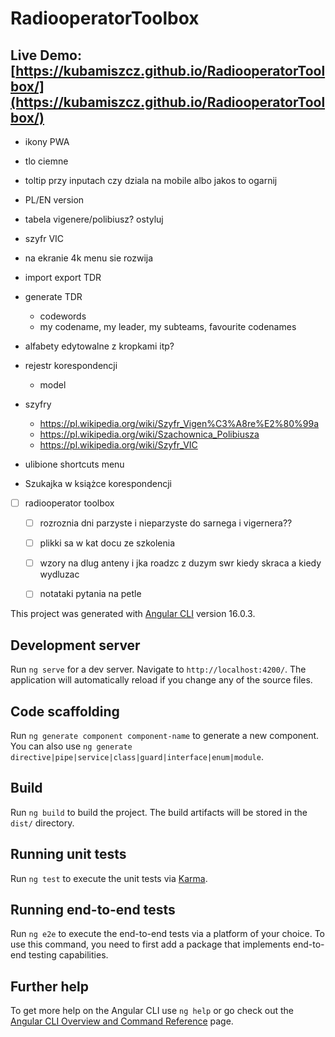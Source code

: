 # RadiooperatorToolbox
## Live Demo: [https://kubamiszcz.github.io/RadiooperatorToolbox/](https://kubamiszcz.github.io/RadiooperatorToolbox/)


- ikony PWA
- tlo ciemne
- toltip przy inputach czy dziala na mobile albo jakos to ogarnij
- PL/EN version
- tabela vigenere/polibiusz? ostyluj
- szyfr VIC
- na ekranie 4k menu sie rozwija
- import export TDR
- generate TDR
  - codewords
  - my codename, my leader, my subteams, favourite codenames
- alfabety edytowalne z kropkami itp?
- rejestr korespondencji
  - model
- szyfry
  - https://pl.wikipedia.org/wiki/Szyfr_Vigen%C3%A8re%E2%80%99a
  - https://pl.wikipedia.org/wiki/Szachownica_Polibiusza
  - https://pl.wikipedia.org/wiki/Szyfr_VIC
- ulibione shortcuts menu

- Szukajka w książce korespondencji
- [ ] radiooperator toolbox
  - [ ] rozroznia dni parzyste i nieparzyste do sarnega i vigernera??
  - [ ] plikki sa w kat docu ze szkolenia 
  - [ ] wzory na dlug anteny i jka roadzc z duzym swr kiedy skraca a kiedy wydluzac
  - [ ] notataki pytania na petle






This project was generated with [Angular CLI](https://github.com/angular/angular-cli) version 16.0.3.

## Development server

Run `ng serve` for a dev server. Navigate to `http://localhost:4200/`. The application will automatically reload if you change any of the source files.

## Code scaffolding

Run `ng generate component component-name` to generate a new component. You can also use `ng generate directive|pipe|service|class|guard|interface|enum|module`.

## Build

Run `ng build` to build the project. The build artifacts will be stored in the `dist/` directory.

## Running unit tests

Run `ng test` to execute the unit tests via [Karma](https://karma-runner.github.io).

## Running end-to-end tests

Run `ng e2e` to execute the end-to-end tests via a platform of your choice. To use this command, you need to first add a package that implements end-to-end testing capabilities.

## Further help

To get more help on the Angular CLI use `ng help` or go check out the [Angular CLI Overview and Command Reference](https://angular.io/cli) page.
